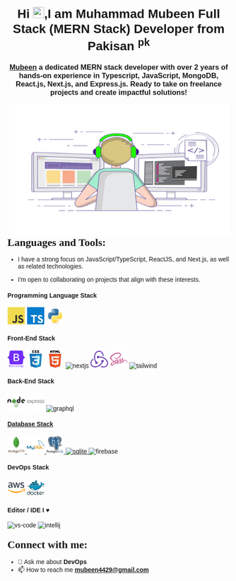 <h1 align="center"><font face="Arial">Hi <img height="25px" src="https://media.giphy.com/media/hvRJCLFzcasrR4ia7z/giphy.gif" width="25px">,I am Muhammad Mubeen Full Stack (MERN Stack) Developer from Pakisan <sup>pk</sup> </h1>

<h3 align="center"><font face="Arial"><a href="https:/www.linkedin.com/in/muhammad-mubeen-mern/" target="_blank" rel="noreferrer">Mubeen</a> a dedicated MERN stack developer with over 2 years of hands-on experience in Typescript, JavaScript, MongoDB, React.js, Next.js, and Express.js. Ready to take on freelance projects and create impactful solutions!</font></h3>

<!-- GIF -->
<img align="right" height="300" width="500" src="https://raw.githubusercontent.com/mikonoid/mikonoid/main/images/gifs/coder3.gif" />

<!-- Languages and Tools Section -->
<h3 align="left"><font size="+2" face="Verdana">Languages and Tools:</font></h3>

- I have a strong focus on JavaScript/TypeScript, ReactJS, and Next.js, as well as related technologies.

- I'm open to collaborating on projects that align with these interests.

#### Programming Language Stack

<p align="left">  <img src="https://raw.githubusercontent.com/devicons/devicon/master/icons/javascript/javascript-original.svg" alt="javascript" title="javascript"  width="40" height="40"/> <img src="https://raw.githubusercontent.com/devicons/devicon/master/icons/typescript/typescript-original.svg" alt="typescript" title="typescript" width="40" height="40"/> <img src="https://raw.githubusercontent.com/devicons/devicon/master/icons/python/python-original.svg" alt="python"  title="python" width="40" height="40"/></p>

#### Front-End Stack

<p align="left">  <img src="https://raw.githubusercontent.com/devicons/devicon/master/icons/bootstrap/bootstrap-plain-wordmark.svg" alt="bootstrap"  title = "bootstrap" width="40" height="40"/> <img src="https://raw.githubusercontent.com/devicons/devicon/master/icons/css3/css3-original-wordmark.svg" alt="css3" title="css3" width="40" height="40"/> <img src="https://raw.githubusercontent.com/devicons/devicon/master/icons/html5/html5-original-wordmark.svg" alt="html5" title="html5" width="40" height="40"/> <img src="https://cdn.worldvectorlogo.com/logos/nextjs-2.svg" alt="nextjs" title="nextjs" width="40" height="40"/>  <img src="https://raw.githubusercontent.com/devicons/devicon/master/icons/redux/redux-original.svg" alt="redux" title="redux" width="40" height="40"/>  <img src="https://raw.githubusercontent.com/devicons/devicon/master/icons/sass/sass-original.svg" alt="sass" title="sass" width="40" height="40"/> <img src="https://www.vectorlogo.zone/logos/tailwindcss/tailwindcss-icon.svg" alt="tailwind" title="tailwind" width="40" height="40"/> </p>

#### Back-End Stack

<!-- <p align="left"> <img src="https://raw.githubusercontent.com/devicons/devicon/master/icons/amazonwebservices/amazonwebservices-original-wordmark.svg" alt="aws" width="40" height="40"/> </a> <a href="https://www.docker.com/" target="_blank" rel="noreferrer"> -->

<img src="https://raw.githubusercontent.com/devicons/devicon/master/icons/nodejs/nodejs-original-wordmark.svg" alt="nodejs"  Title="nodejs" width="40" height="40"/> <img src="https://raw.githubusercontent.com/devicons/devicon/master/icons/express/express-original-wordmark.svg" alt="express" width="40" height="40"/> <img src="https://www.vectorlogo.zone/logos/graphql/graphql-icon.svg" alt="graphql" title="graphql" width="40" height="40"/> </a> <a href="https://www.nginx.com" target="_blank" rel="noreferrer"></p>

#### Database Stack

<p align="left"> <img src="https://raw.githubusercontent.com/devicons/devicon/master/icons/mongodb/mongodb-original-wordmark.svg" alt="mongodb" title="mongodb" width="40" height="40"/>  <img src="https://raw.githubusercontent.com/devicons/devicon/master/icons/mysql/mysql-original-wordmark.svg" alt="mysql" title="mysql" width="40" height="40"/>  <img src="https://raw.githubusercontent.com/devicons/devicon/master/icons/postgresql/postgresql-original-wordmark.svg" alt="postgresql" title="postgresql" width="40" height="40"/>  <img src="https://www.vectorlogo.zone/logos/sqlite/sqlite-icon.svg" alt="sqlite" title="sqlite" width="40" height="40"/> </a>  <img src="https://www.vectorlogo.zone/logos/firebase/firebase-icon.svg" alt="firebase" title = "Firebase (Firestore)"width="40" height="40"/>  </p>

#### DevOps Stack

<p align="left"> <img src="https://raw.githubusercontent.com/devicons/devicon/master/icons/amazonwebservices/amazonwebservices-original-wordmark.svg" alt="aws" title="aws" width="40" height="40"/> <img src="https://raw.githubusercontent.com/devicons/devicon/master/icons/docker/docker-original-wordmark.svg" alt="docker" title="docker" width="40" height="40"/>  </p>

#### Editor / IDE I ♥

<p align="left"> <img src="https://www.vectorlogo.zone/logos/visualstudio_code/visualstudio_code-icon.svg" alt="vs-code" title="vs-code" width="40" height="40"/>  <img src="https://cdn.worldvectorlogo.com/logos/intellij-idea-1.svg" alt="intellij" title="intellij" width="40" height="40"/> </p>

<!-- Contact Section -->
<h3 align="left"><font size="+2" face="Verdana">Connect with me:</font></h3>
<p align="left">
</p>

- 💬 Ask me about **DevOps**
- 📫 How to reach me **[mubeen4429@gmail.com](mailto:mubeen4429@gmail.com)**
